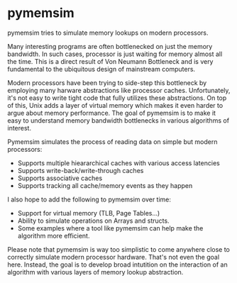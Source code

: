 # pymemsim
pymemsim tries to simulate memory lookups on modern processors.

Many interesting programs are often bottlenecked on just the memory bandwidth.
In such cases, processor is just waiting for memory almost all the time. This
is a direct result of Von Neumann Bottleneck and is very fundamental to the
ubiquitous design of mainstream computers.

Modern processors have been trying to side-step this bottleneck by employing
many harware abstractions like processor caches. Unfortunately, it's not easy
to write tight code that fully utilizes these abstractions. On top of this,
Unix adds a layer of virtual memory which makes it even harder to argue about
memory performance. The goal of pymemsim is to make it easy to understand
memory bandwidth bottlenecks in various algorithms of interest.

Pymemsim simulates the process of reading data on simple but modern processors:
* Supports multiple hieararchical caches with various access latencies
* Supports write-back/write-through caches
* Supports associative caches
* Supports tracking all cache/memory events as they happen

I also hope to add the following to pymemsim over time:
* Support for virtual memory (TLB, Page Tables...)
* Ability to simulate operations on Arrays and structs.
* Some examples where a tool like pymemsim can help make the algorithm more
  efficient.


Please note that pymemsim is way too simplistic to come anywhere close to
correctly simulate modern processor hardware. That's not even the goal here.
Instead, the goal is to develop broad intutition on the interaction of an
algorithm with various layers of memory lookup abstraction.
